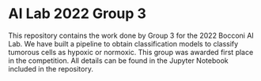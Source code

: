 # AI Lab 2022 Group 3
This repository contains the work done by Group 3 for the 2022 Bocconi AI Lab. We have built a pipeline to obtain classification models to classify tumorous cells as hypoxic or normoxic.
This group was awarded first place in the competition. All details can be found in the Jupyter Notebook included in the repository.

